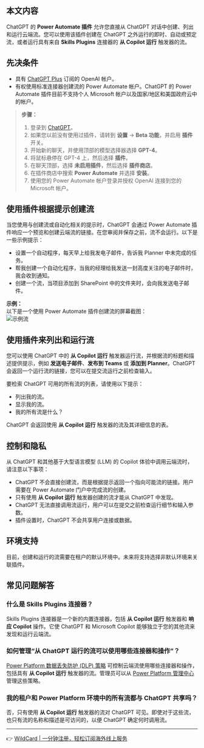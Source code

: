## 本文内容

ChatGPT 的 **Power Automate 插件** 允许您直接从 ChatGPT 对话中创建、列出和运行云端流。您可以使用该插件创建在 ChatGPT 之外运行的即时、自动或预定流，或者运行具有来自 **Skills Plugins** 连接器的 **从 Copilot 运行** 触发器的流。

## 先决条件

- 具有 [ChatGPT Plus](https://bit.ly/bewildcard) 订阅的 OpenAI 帐户。
- 有权使用标准连接器创建流的 Power Automate 帐户。ChatGPT 的 Power Automate 插件目前不支持个人 Microsoft 帐户以及国家/地区和美国政府云中的帐户。

> **步骤：**
> 1. 登录到 [ChatGPT](https://bit.ly/bewildcard)。
> 2. 如果您以前没有使用过插件，请转到 **设置** -> **Beta 功能**，并启用 **插件** 开关。
> 3. 开始新的聊天，并使用顶部的模型选择器选择 **GPT-4**。
> 4. 将鼠标悬停在 GPT-4 上，然后选择 **插件**。
> 5. 在聊天顶部，选择 **未启用插件**，然后选择 **插件商店**。
> 6. 在插件商店中搜索 **Power Automate** 并选择 **安装**。
> 7. 使用您的 Power Automate 帐户登录并授权 OpenAI 连接到您的 Microsoft 帐户。

## 使用插件根据提示创建流

当您使用与创建流或自动化相关的提示时，ChatGPT 会通过 Power Automate 插件响应一个预览和创建云端流的链接。在您审阅并保存之前，流不会运行。以下是一些示例提示：

- 设置一个自动程序，每天早上给我发电子邮件，告诉我 Planner 中未完成的任务。
- 帮我创建一个自动化程序，当我的经理给我发送一封高度关注的电子邮件时，我会收到通知。
- 创建一个流，当项目添加到 SharePoint 中的文件夹时，会向我发送电子邮件。

**示例：**  
以下是一个使用 Power Automate 插件创建流的屏幕截图：  
![示例流](https://learn.microsoft.com/zh-cn/power-automate/media/use-chatgpt-plugin/create-flow.png)

## 使用插件来列出和运行流

您可以使用 ChatGPT 中的 **从 Copilot 运行** 触发器运行流，并根据流的标题和描述提供提示，例如 **发送电子邮件**、**发布到 Teams** 或 **添加到 Planner**。ChatGPT 会返回一个运行流的链接，您可以在提交流运行之前检查输入。

要检索 ChatGPT 可用的所有流的列表，请使用以下提示：

- 列出我的流。
- 显示我的流。
- 我的所有流是什么？

ChatGPT 会返回使用 **从 Copilot 运行** 触发器的流及其详细信息的表。

## 控制和隐私

从 ChatGPT 和其他基于大型语言模型 (LLM) 的 Copilot 体验中调用云端流时，请注意以下事项：

- ChatGPT 不会直接创建流，而是根据提示返回一个指向可能流的链接。用户需要在 Power Automate 门户中完成流的创建。
- 只有使用 **从 Copilot 运行** 触发器创建的流才能从 ChatGPT 中发现。
- ChatGPT 无法直接调用流运行，用户可以在提交之前检查运行细节和输入参数。
- 插件设置时，ChatGPT 不会共享用户连接或数据。

## 环境支持

目前，创建和运行的流需要在租户的默认环境中。未来将支持选择非默认环境来关联插件。

## 常见问题解答

### 什么是 Skills Plugins 连接器？

Skills Plugins 连接器是一个新的内置连接器，包括 **从 Copilot 运行** 触发器和 **响应 Copilot** 操作。它使 ChatGPT 和 Microsoft Copilot 能够独立于您的其他流来发现和运行云端流。

### 如何管理“从 ChatGPT 运行的流可以使用哪些连接器和操作”？

[Power Platform 数据丢失防护 (DLP) 策略](https://bit.ly/bewildcard) 可控制云端流使用哪些连接器和操作，包括具有 **从 Copilot 运行** 触发器的流。管理员可以从 [Power Platform 管理中心](https://bit.ly/bewildcard) 管理这些策略。

### 我的租户和 Power Platform 环境中的所有流都与 ChatGPT 共享吗？

否，只有使用 **从 Copilot 运行** 触发器的流对 ChatGPT 可见。即使对于这些流，也只有流的名称和描述是可访问的，以便 ChatGPT 确定何时调用流。

---

👉 [WildCard | 一分钟注册，轻松订阅海外线上服务](https://bit.ly/bewildcard)